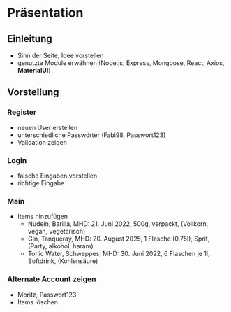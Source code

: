 # Präsentation

## Einleitung

-   Sinn der Seite, Idee vorstellen
-   genutzte Module erwähnen (Node.js, Express, Mongoose, React, Axios, **MaterialUI**)

## Vorstellung

### Register

-   neuen User erstellen
-   unterschiedliche Passwörter (Fabi98, Passwort123)
-   Validation zeigen

### Login

-   falsche Eingaben vorstellen
-   richtige Eingabe

### Main

-   Items hinzufügen
    -   Nudeln, Barilla, MHD: 21. Juni 2022, 500g, verpackt, (Vollkorn, vegan, vegetarisch)
    -   Gin, Tanqueray, MHD: 20. August 2025, 1 Flasche (0,75l), Sprit, (Party, alkohol, haram)
    -   Tonic Water, Schweppes, MHD: 30. Juni 2022, 6 Flaschen je 1l, Softdrink, (Kohlensäure)

### Alternate Account zeigen

-   Moritz, Passwort123
-   Items löschen
